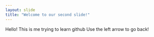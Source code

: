 ```yaml
---
layout: slide
title: "Welcome to our second slide!"
---
```

Hello! This is me trying to learn github
Use the left arrow to go back!
